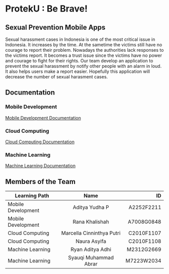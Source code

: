 # ProtekU : Be Brave!

## Sexual Prevention Mobile Apps
Sexual harassment cases in Indonesia is one of the most critical issue in Indonesia. It increases by the time. At the sametime the victims still have no courage to report their problem. Nowadays the authorities lack responses to the victims report. It becomes a trust issue since the victims have no power and courage to fight for their rights. Our team develop an application to prevent the sexual harassment by notify other people with an alarm in loud. It also helps users make a report easier. Hopefully this application will decrease the number of sexual harasment cases. 


## Documentation
### Mobile Development
[Mobile Development Documentation](https://github.com/marcellacnnthya/ProtekU-bangkit-capstone-project/blob/main/android-develompment/Proteku_App/README.md)
### Cloud Computing
[Cloud Computing Documentation](https://github.com/marcellacnnthya/ProtekU-bangkit-capstone-project/blob/main/cloud-computing/api/README.md)
### Machine Learning
[Machine Learning Documentation](https://github.com/marcellacnnthya/ProtekU-bangkit-capstone-project/blob/main/machine-learning/README.md)

## Members of the Team
|Learning Path       | Name                      | ID         |
| ------------------ |:-------------------------:| ----------:|
| Mobile Development | Aditya Yudha P            | A2252F2211 |
| Mobile Development | Rana Khalishah            | A7008G0848 |
| Cloud Computing    | Marcella Cinninthya Putri | C2010F1107 |
| Cloud Computing    | Naura Asyifa              | C2010F1108 |
| Machine Learning   | Ryan Aditya Adhi          | M2312G2669 |
| Machine Learning   | Syauqi Muhammad Abrar     | M7223W2034 |

